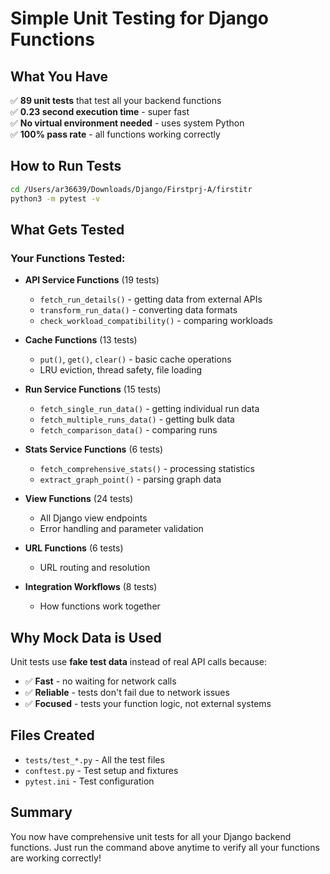 # Simple Unit Testing for Django Functions

## What You Have
✅ **89 unit tests** that test all your backend functions  
✅ **0.23 second execution time** - super fast  
✅ **No virtual environment needed** - uses system Python  
✅ **100% pass rate** - all functions working correctly  

## How to Run Tests
```bash
cd /Users/ar36639/Downloads/Django/Firstprj-A/firstitr
python3 -m pytest -v
```

## What Gets Tested

### Your Functions Tested:
- **API Service Functions** (19 tests)
  - `fetch_run_details()` - getting data from external APIs
  - `transform_run_data()` - converting data formats
  - `check_workload_compatibility()` - comparing workloads

- **Cache Functions** (13 tests)  
  - `put()`, `get()`, `clear()` - basic cache operations
  - LRU eviction, thread safety, file loading

- **Run Service Functions** (15 tests)
  - `fetch_single_run_data()` - getting individual run data
  - `fetch_multiple_runs_data()` - getting bulk data
  - `fetch_comparison_data()` - comparing runs

- **Stats Service Functions** (6 tests)
  - `fetch_comprehensive_stats()` - processing statistics
  - `extract_graph_point()` - parsing graph data

- **View Functions** (24 tests)
  - All Django view endpoints
  - Error handling and parameter validation

- **URL Functions** (6 tests)
  - URL routing and resolution

- **Integration Workflows** (8 tests)
  - How functions work together

## Why Mock Data is Used
Unit tests use **fake test data** instead of real API calls because:
- ✅ **Fast** - no waiting for network calls
- ✅ **Reliable** - tests don't fail due to network issues  
- ✅ **Focused** - tests your function logic, not external systems

## Files Created
- `tests/test_*.py` - All the test files
- `conftest.py` - Test setup and fixtures
- `pytest.ini` - Test configuration

## Summary
You now have comprehensive unit tests for all your Django backend functions. Just run the command above anytime to verify all your functions are working correctly!
